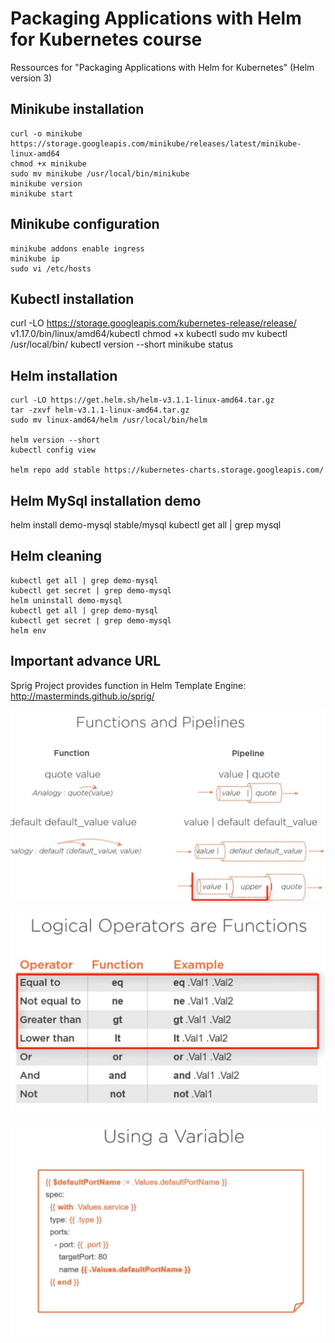 # Packaging Applications with Helm for Kubernetes course  
Ressources for "Packaging Applications with Helm for Kubernetes" (Helm version 3)

## Minikube installation
```
curl -o minikube https://storage.googleapis.com/minikube/releases/latest/minikube-linux-amd64
chmod +x minikube
sudo mv minikube /usr/local/bin/minikube
minikube version
minikube start
```

## Minikube configuration
```
minikube addons enable ingress
minikube ip
sudo vi /etc/hosts
```

## Kubectl installation
curl -LO https://storage.googleapis.com/kubernetes-release/release/
v1.17.0/bin/linux/amd64/kubectl
chmod +x kubectl
sudo mv kubectl /usr/local/bin/
kubectl version --short
minikube status


## Helm installation
```
curl -LO https://get.helm.sh/helm-v3.1.1-linux-amd64.tar.gz
tar -zxvf helm-v3.1.1-linux-amd64.tar.gz
sudo mv linux-amd64/helm /usr/local/bin/helm

helm version --short
kubectl config view

helm repo add stable https://kubernetes-charts.storage.googleapis.com/

```
## Helm MySql installation demo
helm install demo-mysql stable/mysql
kubectl get all | grep mysql

## Helm cleaning
```
kubectl get all | grep demo-mysql
kubectl get secret | grep demo-mysql
helm uninstall demo-mysql
kubectl get all | grep demo-mysql
kubectl get secret | grep demo-mysql
helm env
```
## Important advance URL
Sprig Project provides function in Helm Template Engine:
http://masterminds.github.io/sprig/


![Screenshot](HelmFunctionPipeline.jpg)

![Screenshot](HelmLogicalOperator.jpg)

![Screenshot](HelmVariable.jpg)
